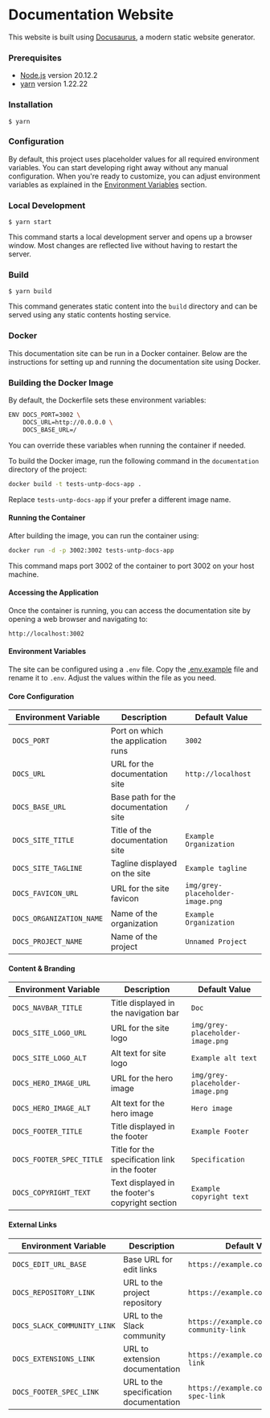 # Documentation Website

This website is built using [Docusaurus](https://docusaurus.io/), a modern static website generator.

### Prerequisites

- [Node.js](https://nodejs.org/en/) version 20.12.2
- [yarn](https://yarnpkg.com/) version 1.22.22

### Installation

```
$ yarn
```

### Configuration

By default, this project uses placeholder values for all required environment variables. You can start developing right away without any manual configuration. When you're ready to customize, you can adjust environment variables as explained in the [Environment Variables](#environment-variables) section.

### Local Development

```
$ yarn start
```

This command starts a local development server and opens up a browser window. Most changes are reflected live without having to restart the server.

### Build

```
$ yarn build
```

This command generates static content into the `build` directory and can be served using any static contents hosting service.

### Docker

This documentation site can be run in a Docker container. Below are the instructions for setting up and running the documentation site using Docker.

### Building the Docker Image

By default, the Dockerfile sets these environment variables:

```bash
ENV DOCS_PORT=3002 \
    DOCS_URL=http://0.0.0.0 \
    DOCS_BASE_URL=/
```

You can override these variables when running the container if needed.

To build the Docker image, run the following command in the `documentation` directory of the project:

```bash
docker build -t tests-untp-docs-app .
```

Replace `tests-untp-docs-app` if your prefer a different image name.

#### Running the Container

After building the image, you can run the container using:

```bash
docker run -d -p 3002:3002 tests-untp-docs-app
```

This command maps port 3002 of the container to port 3002 on your host machine.

#### Accessing the Application

Once the container is running, you can access the documentation site by opening a web browser and navigating to:

```
http://localhost:3002
```

#### Environment Variables

The site can be configured using a `.env` file. Copy the [.env.example](.env.example) file and rename it to `.env`. Adjust the values within the file as you need.

#### Core Configuration

| Environment Variable     | Description                          | Default Value                    |
| ------------------------ | ------------------------------------ | -------------------------------- |
| `DOCS_PORT`              | Port on which the application runs   | `3002`                           |
| `DOCS_URL`               | URL for the documentation site       | `http://localhost`               |
| `DOCS_BASE_URL`          | Base path for the documentation site | `/`                              |
| `DOCS_SITE_TITLE`        | Title of the documentation site      | `Example Organization`           |
| `DOCS_SITE_TAGLINE`      | Tagline displayed on the site        | `Example tagline`                |
| `DOCS_FAVICON_URL`       | URL for the site favicon             | `img/grey-placeholder-image.png` |
| `DOCS_ORGANIZATION_NAME` | Name of the organization             | `Example Organization`           |
| `DOCS_PROJECT_NAME`      | Name of the project                  | `Unnamed Project`                |

#### Content & Branding

| Environment Variable     | Description                                      | Default Value                    |
| ------------------------ | ------------------------------------------------ | -------------------------------- |
| `DOCS_NAVBAR_TITLE`      | Title displayed in the navigation bar            | `Doc`                            |
| `DOCS_SITE_LOGO_URL`     | URL for the site logo                            | `img/grey-placeholder-image.png` |
| `DOCS_SITE_LOGO_ALT`     | Alt text for site logo                           | `Example alt text`               |
| `DOCS_HERO_IMAGE_URL`    | URL for the hero image                           | `img/grey-placeholder-image.png` |
| `DOCS_HERO_IMAGE_ALT`    | Alt text for the hero image                      | `Hero image`                     |
| `DOCS_FOOTER_TITLE`      | Title displayed in the footer                    | `Example Footer`                 |
| `DOCS_FOOTER_SPEC_TITLE` | Title for the specification link in the footer   | `Specification`                  |
| `DOCS_COPYRIGHT_TEXT`    | Text displayed in the footer's copyright section | `Example copyright text`         |

#### External Links

| Environment Variable        | Description                            | Default Value                              |
| --------------------------- | -------------------------------------- | ------------------------------------------ |
| `DOCS_EDIT_URL_BASE`        | Base URL for edit links                | `https://example.com/edit-url`             |
| `DOCS_REPOSITORY_LINK`      | URL to the project repository          | `https://example.com/repo-link`            |
| `DOCS_SLACK_COMMUNITY_LINK` | URL to the Slack community             | `https://example.com/slack-community-link` |
| `DOCS_EXTENSIONS_LINK`      | URL to extension documentation         | `https://example.com/extensions-link`      |
| `DOCS_FOOTER_SPEC_LINK`     | URL to the specification documentation | `https://example.com/footer-spec-link`     |
